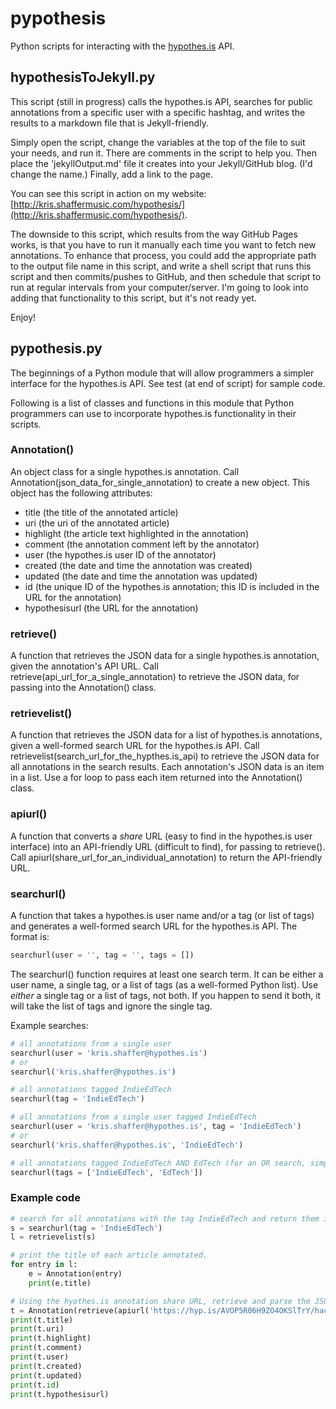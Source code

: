 # pypothesis

Python scripts for interacting with the [hypothes.is](https://hypothes.is/) API.

## hypothesisToJekyll.py

This script (still in progress) calls the hypothes.is API, searches for public annotations from a specific user with a specific hashtag, and writes the results to a markdown file that is Jekyll-friendly.

Simply open the script, change the variables at the top of the file to suit your needs, and run it. There are comments in the script to help you. Then place the 'jekyllOutput.md' file it creates into your Jekyll/GitHub blog. (I'd change the name.) Finally, add a link to the page.

You can see this script in action on my website: [http://kris.shaffermusic.com/hypothesis/](http://kris.shaffermusic.com/hypothesis/).

The downside to this script, which results from the way GitHub Pages works, is that you have to run it manually each time you want to fetch new annotations. To enhance that process, you could add the appropriate path to the output file name in this script, and write a shell script that runs this script and then commits/pushes to GitHub, and then schedule that script to run at regular intervals from your computer/server. I'm going to look into adding that functionality to this script, but it's not ready yet.

Enjoy!

## pypothesis.py

The beginnings of a Python module that will allow programmers a simpler interface for the hypothes.is API. See test (at end of script) for sample code.

Following is a list of classes and functions in this module that Python programmers can use to incorporate hypothes.is functionality in their scripts.

### Annotation()

An object class for a single hypothes.is annotation. Call Annotation(json_data_for_single_annotation) to create a new object. This object has the following attributes:

- title (the title of the annotated article)  
- uri (the uri of the annotated article)  
- highlight (the article text highlighted in the annotation)  
- comment (the annotation comment left by the annotator)  
- user (the hypothes.is user ID of the annotator)  
- created (the date and time the annotation was created)  
- updated (the date and time the annotation was updated)  
- id (the unique ID of the hypothes.is annotation; this ID is included in the URL for the annotation)  
- hypothesisurl (the URL for the annotation)  

### retrieve()

A function that retrieves the JSON data for a single hypothes.is annotation, given the annotation's API URL. Call retrieve(api_url_for_a_single_annotation) to retrieve the JSON data, for passing into the Annotation() class.

### retrievelist()

A function that retrieves the JSON data for a list of hypothes.is annotations, given a well-formed search URL for the hypothes.is API. Call retrievelist(search_url_for_the_hypthes.is_api) to retrieve the JSON data for all annotations in the search results. Each annotation's JSON data is an item in a list. Use a for loop to pass each item returned into the Annotation() class.

### apiurl()

A function that converts a *share* URL (easy to find in the hypothes.is user interface) into an API-friendly URL (difficult to find), for passing to retrieve(). Call apiurl(share_url_for_an_individual_annotation) to return the API-friendly URL.

### searchurl()

A function that takes a hypothes.is user name and/or a tag (or list of tags) and generates a well-formed search URL for the hypothes.is API. The format is:

~~~ Python
searchurl(user = '', tag = '', tags = [])
~~~

The searchurl() function requires at least one search term. It can be either a user name, a single tag, or a list of tags (as a well-formed Python list). Use *either* a single tag or a list of tags, not both. If you happen to send it both, it will take the list of tags and ignore the single tag.

Example searches:

~~~ Python
# all annotations from a single user
searchurl(user = 'kris.shaffer@hypothes.is')
# or
searchurl('kris.shaffer@hypothes.is')

# all annotations tagged IndieEdTech
searchurl(tag = 'IndieEdTech')

# all annotations from a single user tagged IndieEdTech
searchurl(user = 'kris.shaffer@hypothes.is', tag = 'IndieEdTech')
# or
searchurl('kris.shaffer@hypothes.is', 'IndieEdTech')

# all annotations tagged IndieEdTech AND EdTech (for an OR search, simply perform two searches and combine the results)
searchurl(tags = ['IndieEdTech', 'EdTech'])
~~~

### Example code

~~~ Python
# search for all annotations with the tag IndieEdTech and return them in json format.
s = searchurl(tag = 'IndieEdTech')
l = retrievelist(s)

# print the title of each article annotated.
for entry in l:
    e = Annotation(entry)
    print(e.title)
~~~

~~~ Python
# Using the hyothes.is annotation share URL, retrieve and parse the JSON data for that annotation, then print it.
t = Annotation(retrieve(apiurl('https://hyp.is/AVOP5R06H9ZO4OKSlTrY/hackeducation.com/2016/03/18/i-love-my-label')))
print(t.title)
print(t.uri)
print(t.highlight)
print(t.comment)
print(t.user)
print(t.created)
print(t.updated)
print(t.id)
print(t.hypothesisurl)
~~~
